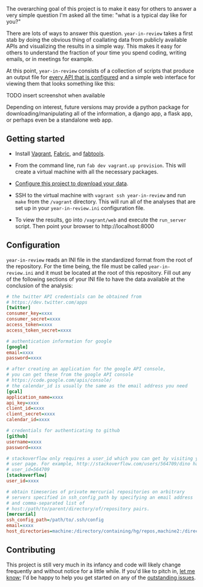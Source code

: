 The overarching goal of this project is to make it easy for others to
answer a very simple question I'm asked all the time: "what is a
typical day like for you?"

There are lots of ways to answer this question. `year-in-review` takes a
first stab by doing the obvious thing of coallating data from
publicly available APIs and visualizing the results in a simple
way. This makes it easy for others to understand the fraction of your
time you spend coding, writing emails, or in meetings for example.

At this point, `year-in-review` consists of a collection of scripts that
produce an output file for
[every API that is configured](#configuration) and a simple web
interface for viewing them that looks something like this:

TODO insert screenshot when available

Depending on interest, future versions may provide a python package
for downloading/manipulating all of the information, a django app, a
flask app, or perhaps even be a standalone web app. 

Getting started
---------------

* Install [Vagrant](http://vagrantup.com),
  [Fabric](http://fabric.readthedocs.org/en/latest/installation.html),
  and [fabtools](http://fabtools.readthedocs.org/en/latest/).

* From the command line, run `fab dev vagrant.up provision`. This will
  create a virtual machine with all the necessary packages.

* [Configure this project to download your data](#configuration).

* SSH to the virtual machine with `vagrant ssh year-in-review` and run
  `make` from the `/vagrant` directory. This will run all of the
  analyses that are set up in your `year-in-review.ini` configuration file.

* To view the results, go into `/vagrant/web` and execute the
  `run_server` script. Then point your browser to
  http://localhost:8000

Configuration
-------------

`year-in-review` reads an INI file in the standardized format from
the root of the repository. For the time being, the file must be
called `year-in-review.ini` and it must be located at the root of this
repository. Fill out any of the following sections of your INI file to
have the data available at the conclusion of the analysis:

```ini
# the twitter API credentials can be obtained from
# https://dev.twitter.com/apps
[twitter]
consumer_key=xxxx
consumer_secret=xxxx
access_token=xxxx
access_token_secret=xxxx

# authentication information for google
[google]
email=xxxx
password=xxxx

# after creating an application for the google API console,
# you can get these from the google API console
# https://code.google.com/apis/console/
# the calendar_id is usually the same as the email address you need
[gcal]
application_name=xxxx
api_key=xxxx
client_id=xxxx
client_secret=xxxx
calendar_id=xxxx

# credentials for authenticating to github
[github]
username=xxxx
password=xxxx

# stackoverflow only requires a user_id which you can get by visiting your
# user page. For example, http://stackoverflow.com/users/564709/dino has
# user_id=564709
[stackoverflow]
user_id=xxxx

# obtain timeseries of private mercurial repositories on arbitrary
# servers specified in ssh_config_path by specifying an email address
# and comma-separated list of
# host:/path/to/parent/directory/of/repository pairs.
[mercurial]
ssh_config_path=/path/to/.ssh/config
email=xxxx
host_directories=machine:/directory/containing/hg/repos,machine2:/directory/containing/hg/repos
```

Contributing
------------

This project is still very much in its infancy and code will likely
change frequently and without notice for a little while. If you'd like
to pitch in, [let me know](https://twitter.com/deanmalmgren); I'd be
happy to help you get started on any of the
[outstanding issues](./issues).
